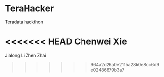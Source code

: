 # TeraHacker
Teradata hackthon

<<<<<<< HEAD
Chenwei Xie
=======
Jialong Li
Zhen Zhai
>>>>>>> 964a2d26a0e2115a28b0e8cc6d9e02486879b3a7
